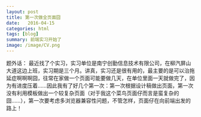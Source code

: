 ```yaml
---
layout: post
title: 第一次做全页面囧
date:   2016-04-15 
categories: html
tags: [blog]  
summary: 前端实习开始了
image: /image/CV.png
---
```

题外话： 最近找了个实习，实习单位是南宁创勤信息技术有限公司，在柳汽屏山大道这边上班，实习期是三个月。讲真，实习还是很有用的，最主要的是可以治拖延症啊啊啊囧，往常在家做一个页面可能要做几天，在单位里面一天就做完了，因为有进度压着……因此我有了好几个第一次：第一次根据设计稿做出页面，第一次没有利用模板做出一个较复杂页面（对于我这个菜鸟页面仔而言是蛮复杂的囧……），第一次要考虑多浏览器兼容性问题，不管怎样，页面仔在向前端出发的路上！